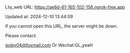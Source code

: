 Lily_web URL: https://ae6d-61-165-102-156.ngrok-free.app

Updated at: 2024-12-10 13:44:09

If you cannot open this URL, the server might be down.

Please contact: 

goley04@foxmail.com Or Wechat:GL_yeaH